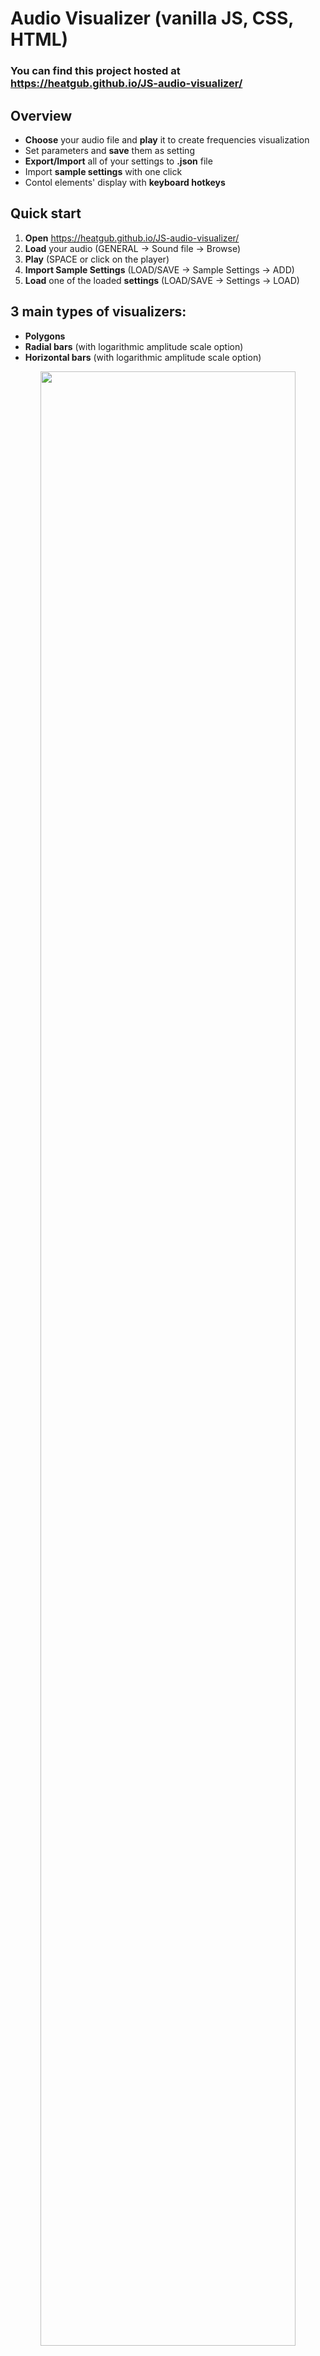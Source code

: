 # Audio Visualizer (vanilla JS, CSS, HTML)
### You can find this project hosted at **https://heatgub.github.io/JS-audio-visualizer/**
## Overview
- **Choose** your audio file and **play** it to create frequencies visualization
- Set parameters and **save** them as setting
- **Export/Import** all of your settings to **.json** file
- Import **sample settings** with one click
- Contol elements' display with **keyboard hotkeys**

## Quick start
1. **Open** https://heatgub.github.io/JS-audio-visualizer/
2. **Load** your audio (GENERAL &rarr; Sound file &rarr; Browse)
3. **Play** (SPACE or click on the player)
4. **Import Sample Settings** (LOAD/SAVE &rarr; Sample Settings &rarr; ADD)
5. **Load** one of the loaded **settings** (LOAD/SAVE &rarr; Settings &rarr; LOAD)

## 3 main types of visualizers:
- **Polygons**
- **Radial bars** (with logarithmic amplitude scale option)
- **Horizontal bars** (with logarithmic amplitude scale option)

<p align="center">
<img src="https://github.com/HeatGub/JS-audio-visualizer/assets/115884941/899be414-d1bc-4f1a-b296-9884fbe033d4" width=90%
</p>

## Settings management:
- **LOAD/SAVE** sidebar category
- Set parameters and **save** them as **setting**
- **Export/Import** all of your settings to **.json** file
- Import or remove **sample settings** with one click

<p align="center">
<img src="https://github.com/HeatGub/JS-audio-visualizer/assets/115884941/54408e3d-1566-4ef5-82a7-4a110360b0a2" width=90%
</p>

## Controls
- **Browse** and **play** a file to run (GENERAL &rarr; Sound file &rarr; Browse)
- **Resize** the **sidebar** by dragging its edge
- Set slider value with **number input**
- *Focus the slider to change by the minimal value with side arrows*
- *mouse over a parameter to display its description*

#### Hotkeys
- **UP** - show/hide sidebar 
- **DOWN** - show/hide player
- **F11** - fullscreen on/off
- **SPACE** - play/pause audio
- **CTRL** - FPS visibility
- **SHIFT** - opening buttons visibility

<p align="center">
<img src="https://github.com/HeatGub/JS-audio-visualizer/assets/115884941/5554eab8-2125-4ca0-b568-66a38609ccfa" width=90%
</p>

Depending on which you choose, there are different parameters to control. Polygons and radial bars may have rotation speed.

## Performance
- Use **FPS meter** (CTRL) to check the performance.
- Most **demanding** is **polygons** mode, the rest should go fast even on mobile devices
- Since JS is executed at **user's device**, it depends on its capabilities
- Especially complex shapes with many lines (large FFT size) and high area of drawing are computationally expensive
- ***Lower down the slider value if you experience lags***

#### Highest computation cost parameters:
- **FFT size** - Since FFT size/2 = bars(lines) amount
- **Width Multiplier** - Lower this first (polygons)
- **Polygon Symmetry**
- **Inset Modifier** - Negative inset with high amplification gives incredible shapes (along with incredible FPS drops ocasionally ;))
- **Amplification** - If lines are especially dense in the middle
- **Shadow** - Initially shadow's alpha=0 so it's not visible, therefore it's not taking resources. Shadow's blur is expensive.

## Thanks
To [Frankslaboratory](https://www.youtube.com/@Frankslaboratory) for inspiring and teaching me to do this project.

## Screenshots
<p align="center">
<img src="https://github.com/HeatGub/JS-audio-visualizer/assets/115884941/7227f3d5-c847-41f5-9d29-6af1e42b445b" width=100%
</p>

<p align="center">
<img src="https://github.com/HeatGub/JS-audio-visualizer/assets/115884941/9d168aa6-88c0-45da-8034-dab1cc665431" width=100%
</p>

<p align="center">
<img src="https://github.com/HeatGub/JS-audio-visualizer/assets/115884941/3935a5f7-9c9c-400c-b75d-d23be7c8fded" width=100%
</p>


## GL & HF